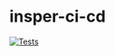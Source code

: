 # insper-ci-cd



[![Tests](https://github.com/Madrapps/jacoco-report/actions/workflows/check.yml/badge.svg)](https://github.com/eriksoaress/insper-ci-cd/blob/master/.github/workflows/pr.yml)
